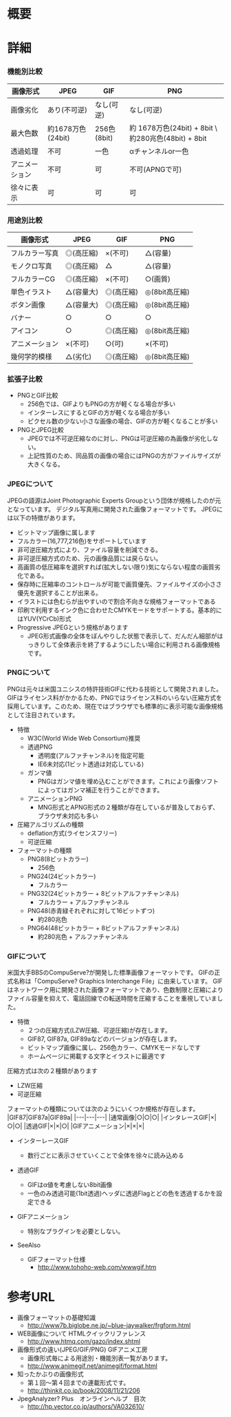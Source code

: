# 概要


# 詳細

### 機能別比較
|画像形式|JPEG|GIF|PNG|
|---|---|---|---|
|画像劣化|あり(不可逆)|なし(可逆)|なし(可逆)|
|最大色数|約1678万色(24bit)|256色(8bit)|約 1678万色(24bit) + 8bit \\ 約280兆色(48bit) + 8bit|
|透過処理|不可|一色|αチャンネルor一色|
|アニメーション|不可|可|不可(APNGで可)|
|徐々に表示|可|可|可|

### 用途別比較
|画像形式|JPEG|GIF|PNG|
|---|---|---|---|
|フルカラー写真|◎(高圧縮)|×(不可)|△(容量)|
|モノクロ写真|◎(高圧縮)|△|△(容量)|
|フルカラーCG|◎(高圧縮)|×(不可)|○(画質)|
|単色イラスト|△(容量大)|◎(高圧縮)|◎(8bit高圧縮)|
|ボタン画像|△(容量大)|◎(高圧縮)|◎(8bit高圧縮)|
|バナー|○|○|○|
|アイコン|○|◎(高圧縮)|◎(8bit高圧縮)|
|アニメーション|×(不可)|○(可)|×(不可)|
|幾何学的模様|△(劣化)|◎(高圧縮)|◎(8bit高圧縮)|

### 拡張子比較
- PNGとGIF比較
  - 256色では、GIFよりもPNGの方が軽くなる場合が多い
  - インターレスにするとGIFの方が軽くなる場合が多い
  - ピクセル数の少ない小さな画像の場合、GIFの方が軽くなることが多い
- PNGとJPEG比較
  - JPEGでは不可逆圧縮なのに対し、PNGは可逆圧縮の為画像が劣化しない。
  - 上記性質のため、同品質の画像の場合にはPNGの方がファイルサイズが大きくなる。

### JPEGについて
JPEGの語源はJoint Photographic Experts Groupという団体が規格したのが元となっています。 デジタル写真用に開発された画像フォーマットです。 JPEGには以下の特徴があります。
- ビットマップ画像に属します
- フルカラー(16,777,216色)をサポートしています
- 非可逆圧縮方式により、ファイル容量を削減できる。
- 非可逆圧縮方式のため、元の画像品質には戻らない。
- 高画質の低圧縮率を選択すれば(拡大しない限り)気にならない程度の画質劣化である。
- 保存時に圧縮率のコントロールが可能で画質優先、ファイルサイズの小ささ優先を選択することが出来る。
- イラストには色むらが出やすいので割合不向きな規格フォーマットである
- 印刷で利用するインク色に合わせたCMYKモードをサポートする。基本的にはYUV(YCrCb)形式
- Progressive JPEGという規格があります
  - JPEG形式画像の全体をぼんやりした状態で表示して、だんだん細部がはっきりして全体表示を終了するようにしたい場合に利用される画像規格です。

### PNGについて
PNGは元々は米国ユニシスの特許技術GIFに代わる技術として開発されました。 
GIFはライセンス料がかかるため、PNGではライセンス料のいらない圧縮方式を採用しています。このため、現在ではブラウザでも標準的に表示可能な画像規格として注目されています。

- 特徴
  - W3C(World Wide Web Consortium)推奨
  - 透過PNG
    - 透明度(アルファチャンネル)を指定可能
    - IE6未対応(1ビット透過は対応している)
  - ガンマ値
    - PNGはガンマ値を埋め込むことができます。これにより画像ソフトによってはガンマ補正を行うことができます。
  - アニメーションPNG
    - MNG形式とAPNG形式の２種類が存在しているが普及しておらず、ブラウザ未対応も多い
- 圧縮アルゴリズムの種類
  - deflation方式(ライセンスフリー)
  - 可逆圧縮
- フォーマットの種類
  - PNG8(8ビットカラー)
    - 256色
  - PNG24(24ビットカラー)
    - フルカラー
  - PNG32(24ビットカラー + 8ビットアルファチャンネル)
    - フルカラー + アルファチャンネル
  - PNG48(赤青緑それぞれに対して16ビットずつ)
    - 約280兆色
  - PNG64(48ビットカラー + 8ビットアルファチャンネル)
    - 約280兆色 + アルファチャンネル

### GIFについて
米国大手BBSのCompuServe?が開発した標準画像フォーマットです。 GIFの正式名称は「CompuServe? Graphics Interchange File」に由来しています。 GIFはネットワーク用に開発された画像フォーマットであり、色数制限と圧縮によりファイル容量を抑えて、電話回線での転送時間を圧縮することを重視していました。

- 特徴
  - ２つの圧縮方式(LZW圧縮、可逆圧縮)が存在します。
  - GIF87, GIF87a, GIF89aなどのバージョンが存在します。
  - ビットマップ画像に属し、256色カラー、CMYKモードなしです
  - ホームページに掲載する文字とイラストに最適です

圧縮方式は次の２種類があります
- LZW圧縮
- 可逆圧縮

フォーマットの種類については次のようにいくつか規格が存在します。
|GIF87|GIF87a|GIF89a|
|---|---|---|
|通常画像|○|○|○|
|インタレースGIF|×|○|○|
|透過GIF|×|×|○|
|GIFアニメーション|×|×|×|

- インターレースGIF
  - 数行ごとに表示させていくことで全体を徐々に読み込める
- 透過GIF
  - GIFはα値を考慮しない8bit画像
  - 一色のみ透過可能(1bit透過)ヘッダに透過Flagとどの色を透過するかを設定できる
- GIFアニメーション
  - 特別なプラグインを必要としない。

- SeeAlso
  - GIFフォーマット仕様
    - http://www.tohoho-web.com/wwwgif.htm

# 参考URL
- 画像フォーマットの基礎知識
  - http://www7b.biglobe.ne.jp/~blue-jaywalker/frgform.html
- WEB画像について HTMLクイックリファレンス
  - http://www.htmq.com/gazo/index.shtml
- 画像形式の違い(JPEG/GIF/PNG) GIFアニメ工房
  - 画像形式毎による用途別・機能別表一覧があります。
  - http://www.animegif.net/animegif/format.html
- 知ったかぶりの画像形式
  - 第１回〜第４回までの連載形式です。
  - http://thinkit.co.jp/book/2008/11/21/206
- JpegAnalyzer? Plus　オンラインヘルプ　目次
  - http://hp.vector.co.jp/authors/VA032610/
